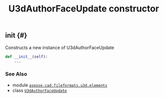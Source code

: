 ﻿---
title: U3dAuthorFaceUpdate constructor
second_title: Aspose.CAD for Python via .NET API References
description: 
type: docs
weight: 10
url: /python-net/aspose.cad.fileformats.u3d.elements/u3dauthorfaceupdate/__init__/
is_root: false
---

## __init__ {#}

Constructs a new instance of U3dAuthorFaceUpdate



```python
def __init__(self):
    ...
```





### See Also
* module [`aspose.cad.fileformats.u3d.elements`](../../)
* class [`U3dAuthorFaceUpdate`](/cad/python-net/aspose.cad.fileformats.u3d.elements/u3dauthorfaceupdate)
